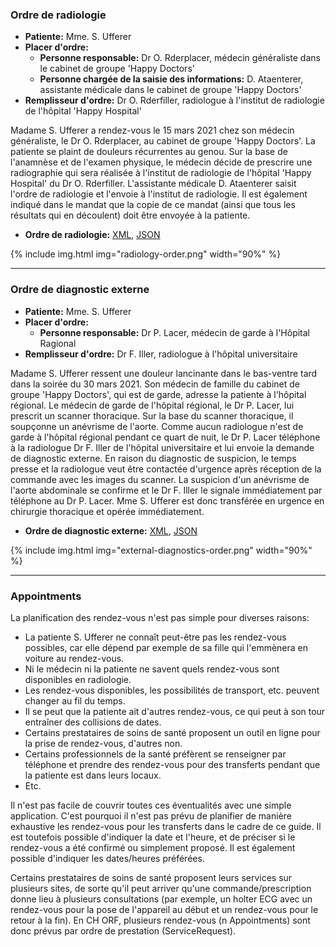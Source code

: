 ### Ordre de radiologie

* **Patiente:** Mme. S. Ufferer
* **Placer d'ordre:** 
   * **Personne responsable:** Dr O. Rderplacer, médecin généraliste dans le cabinet de groupe 'Happy Doctors'
   * **Personne chargée de la saisie des informations:** D. Ataenterer, assistante médicale dans le cabinet de groupe 'Happy Doctors'
* **Remplisseur d'ordre:** Dr O. Rderfiller, radiologue à l'institut de radiologie de l'hôpital 'Happy Hospital'

Madame S. Ufferer a rendez-vous le 15 mars 2021 chez son médecin généraliste, le Dr O. Rderplacer, au cabinet de groupe 'Happy Doctors'. La patiente se plaint de douleurs récurrentes au genou. Sur la base de l'anamnèse et de l'examen physique, le médecin décide de prescrire une radiographie qui sera réalisée à l'institut de radiologie de l'hôpital 'Happy Hospital' du Dr O. Rderfiller. L'assistante médicale D. Ataenterer saisit l'ordre de radiologie et l'envoie à l'institut de radiologie. Il est également indiqué dans le mandat que la copie de ce mandat (ainsi que tous les résultats qui en découlent) doit être envoyée à la patiente.

* **Ordre de radiologie:** [XML](Bundle-radiology-order.xml.html), [JSON](Bundle-radiology-order.json.html)

{% include img.html img="radiology-order.png" width="90%" %}

*************************************************************************
### Ordre de diagnostic externe

* **Patiente:** Mme. S. Ufferer
* **Placer d'ordre:** 
   * **Personne responsable:** Dr P. Lacer, médecin de garde à l'Hôpital Ragional
* **Remplisseur d'ordre:** Dr F. Iller, radiologue à l'hôpital universitaire

Madame S. Ufferer ressent une douleur lancinante dans le bas-ventre tard dans la soirée du 30 mars 2021. Son médecin de famille du cabinet de groupe 'Happy Doctors', qui est de garde, adresse la patiente à l'hôpital régional. Le médecin de garde de l'hôpital régional, le Dr P. Lacer, lui prescrit un scanner thoracique. Sur la base du scanner thoracique, il soupçonne un anévrisme de l'aorte. Comme aucun radiologue n'est de garde à l'hôpital régional pendant ce quart de nuit, le Dr P. Lacer téléphone à la radiologue Dr F. Iller de l'hôpital universitaire et lui envoie la demande de diagnostic externe. En raison du diagnostic de suspicion, le temps presse et la radiologue veut être contactée d'urgence après réception de la commande avec les images du scanner. La suspicion d'un anévrisme de l'aorte abdominale se confirme et le Dr F. Iller le signale immédiatement par téléphone au Dr P. Lacer. Mme S. Ufferer est donc transférée en urgence en chirurgie thoracique et opérée immédiatement.

* **Ordre de diagnostic externe:** [XML](Bundle-external-diagnostics-order.xml.html), [JSON](Bundle-external-diagnostics-order.json.html)

{% include img.html img="external-diagnostics-order.png" width="90%" %}

*************************************************************************
### Appointments
La planification des rendez-vous n'est pas simple pour diverses raisons:
* La patiente S. Ufferer ne connaît peut-être pas les rendez-vous possibles, car elle dépend par exemple de sa fille qui l'emmènera en voiture au rendez-vous.
* Ni le médecin ni la patiente ne savent quels rendez-vous sont disponibles en radiologie.
* Les rendez-vous disponibles, les possibilités de transport, etc. peuvent changer au fil du temps.
* Il se peut que la patiente ait d'autres rendez-vous, ce qui peut à son tour entraîner des collisions de dates.
* Certains prestataires de soins de santé proposent un outil en ligne pour la prise de rendez-vous, d'autres non.
* Certains professionnels de la santé préfèrent se renseigner par téléphone et prendre des rendez-vous pour des transferts pendant que la patiente est dans leurs locaux.
* Etc.

Il n'est pas facile de couvrir toutes ces éventualités avec une simple application. C'est pourquoi il n'est pas prévu de planifier de manière exhaustive les rendez-vous pour les transferts dans le cadre de ce guide. Il est toutefois possible d'indiquer la date et l'heure, et de préciser si le rendez-vous a été confirmé ou simplement proposé. Il est également possible d'indiquer les dates/heures préférées.

Certains prestataires de soins de santé proposent leurs services sur plusieurs sites, de sorte qu'il peut arriver qu'une commande/prescription donne lieu à plusieurs consultations (par exemple, un holter ECG avec un rendez-vous pour la pose de l'appareil au début et un rendez-vous pour le retour à la fin). En CH ORF, plusieurs rendez-vous (n Appointments) sont donc prévus par ordre de prestation (ServiceRequest).
